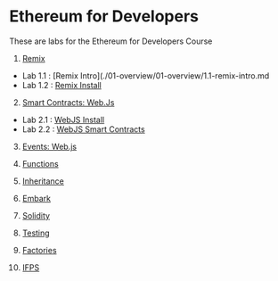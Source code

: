 # Ethereum for Developers

These are labs for the Ethereum for Developers Course

1. [Remix](./01-overview/)

* Lab 1.1 : [Remix Intro](./01-overview/01-overview/1.1-remix-intro.md
* Lab 1.2 : [Remix Install](./01-overview/1.2-remix-install.md)

2. [Smart Contracts: Web.Js](./02-scontracts-web3js/)

* Lab 2.1 : [WebJS Install](./02-scontracts-webjs/2.1-install-web3js.md)
* Lab 2.2 : [WebJS Smart Contracts](./02-scontracts-webjs/2.2-web3js-smart-contracts.md)

3. [Events: Web.js](./03-events-webjs/)

4. [Functions](./04-functions/)

5. [Inheritance](./05-inheritance/)

6. [Embark](./06-embark/)

7. [Solidity](./07-solidity/)

8. [Testing](./08-testing/)

9. [Factories](./09-factories/)

10. [IFPS](./10-ifps/)


